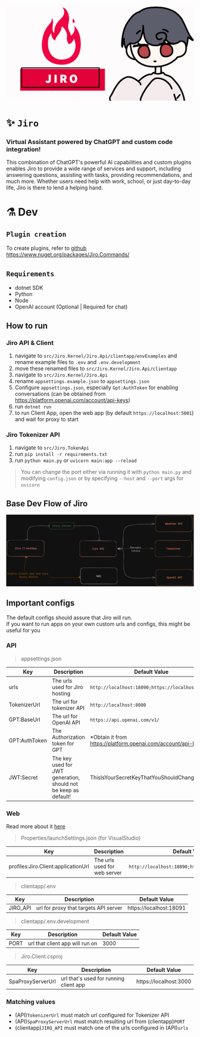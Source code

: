 <p align="center">
    <img src="assets/JiroBanner.png" style="border-radius: 15px;"/>
</p>

# ✨ `Jiro`
### Virtual Assistant powered by ChatGPT and custom code integration! 
This combination of ChatGPT's powerful AI capabilities and custom plugins enables Jiro to provide a wide range of services and support, including answering questions, assisting with tasks, providing recommendations, and much more. Whether users need help with work, school, or just day-to-day life, Jiro is there to lend a helping hand.

# ⚗️ Dev
## `Plugin creation`
To create plugins, refer to [github](https://github.com/HueByte/Jiro.Libs) https://www.nuget.org/packages/Jiro.Commands/

## `Requirements`
- dotnet SDK
- Python
- Node
- OpenAI account (Optional | Required for chat)

## How to run
### **Jiro API & Client**
1. navigate to `src/Jiro.Kernel/Jiro.Api/clientapp/envExamples` and rename example files to `.env` and `.env.development`
2. move these renamed files to `src/Jiro.Kernel/Jiro.Api/clientapp`
3. navigate to `src/Jiro.Kernel/Jiro.Api`
4. rename `appsettings.example.json` to `appsettings.json`
5. Configure `appsettings.json`, especially `Gpt:AuthToken` for enabling conversations (can be obtained from https://platform.openai.com/account/api-keys)
6. run `dotnet run`
7. to run Client App, open the web app (by default `https://localhost:5001`) and wait for proxy to start 
  
### **Jiro Tokenizer API**
1. navigate to `src/Jiro.TokenApi`
2. run `pip install -r requirements.txt`
3. run `python main.py` or `uvicorn main:app --reload`

> You can change the port either via running it with `python main.py` and modifying `config.json` or by specifying `--host` and `--port` args for `uvicorn`

## Base Dev Flow of Jiro
![DevFlow](assets/JiroDevFlow.png)

## Important configs
The default configs should assure that Jiro will run.<br />
If you want to run apps on your own custom urls and configs, this might be useful for you

### API
> appsettings.json

| Key | Description | Default Value |
| --- | --- | --- |
| urls | The urls used for Jiro hosting | `http://localhost:18090;https://localhost:18091` |
| TokenizerUrl | The url for tokenizer API | `http://localhost:8000` |
| GPT:BaseUrl | The url for OpenAI API | `https://api.openai.com/v1/` |
| GPT:AuthToken | The Authorization token for GPT | *Obtain it from https://platform.openai.com/account/api-keys |
| JWT:Secret | The key used for JWT generation, should not be keep as default! | ThisIsYourSecretKeyThatYouShouldChange |

### Web
Read more about it [here](https://learn.microsoft.com/en-us/aspnet/core/client-side/spa/intro?view=aspnetcore-7.0)

> Properties/launchSettings.json (for VisualStudio)

| Key | Description | Default Value |
| --- | --- | --- |
| profiles:Jiro.Client:applicationUrl | The urls used for web server | `http://localhost:18090;https://localhost:18091` |

> clientapp/.env 
 
| Key | Description | Default Value |
| --- | --- | --- |
| JIRO_API | url for proxy that targets API server | https://localhost:18091 |


> clientapp/.env.development

| Key | Description | Default Value |
| --- | --- | --- |
| PORT | url that client app will run on | 3000

> Jiro.Client.csproj

| Key | Description | Default Value |
| --- | --- | --- |
| SpaProxyServerUrl | url that's used for running client app | https://localhost:3000 |

### Matching values
- (API)`TokenizerUrl` must match url configured for Tokenizer API
- (API)`SpaProxyServerUrl` must match resulting url from (clientapp)`PORT`
- (clientapp)`JIRO_API` must match one of the urls configured in (API)`urls`